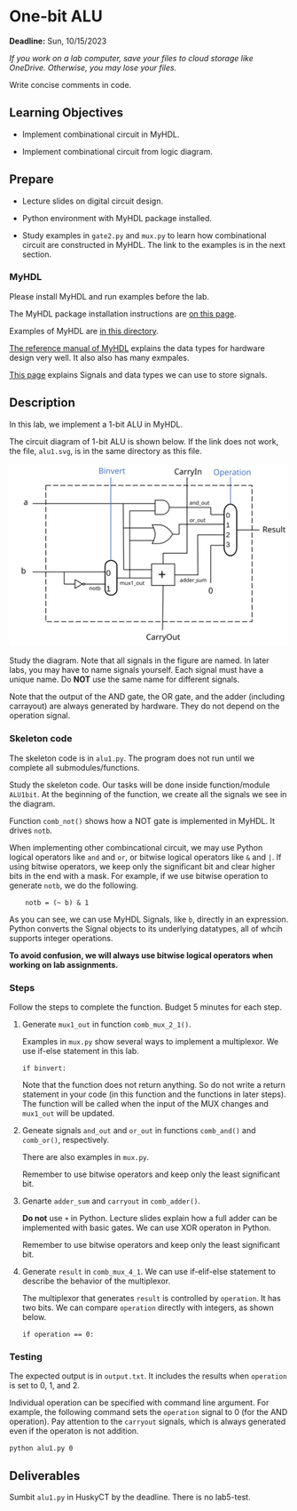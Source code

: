 # One-bit ALU

**Deadline:** Sun, 10/15/2023

*If you work on a lab computer, save your files to cloud storage like OneDrive.
Otherwise, you may lose your files.*

Write concise comments in code.

## Learning Objectives

* Implement combinational circuit in MyHDL.

* Implement combinational circuit from logic diagram.

## Prepare

*   Lecture slides on digital circuit design. 

*   Python environment with MyHDL package installed. 

*   Study examples in `gate2.py` and `mux.py` to learn how combinational
    circuit are constructed in MyHDL. The link to the examples is in the next
    section.

### MyHDL

Please install MyHDL and run examples before the lab.

The MyHDL package installation instructions are [on this
page](https://github.com/zhijieshi/cse3666/tree/master/myhdl).

Examples of MyHDL are [in this
directory](https://github.com/zhijieshi/cse3666/tree/master/digital-logic/myhdl).

[The reference manual of MyHDL](http://docs.myhdl.org/en/stable/) explains the
data types for hardware design very well. It also also has many exmpales.

[This page](https://github.com/zhijieshi/cse3666/blob/master/myhdl/signals.md)
explains Signals and data types we can use to store signals.

## Description

In this lab, we implement a 1-bit ALU in MyHDL. 

The circuit diagram of 1-bit ALU is shown below.  If the link does not work,
the file, `alu1.svg`, is in the same directory as this file.

![alu1 diagram](./alu1.svg)

Study the diagram. Note that all signals in the figure are named. In later
labs, you may have to name signals yourself. Each signal must have a unique
name. Do **NOT** use the same name for different signals.  

Note that the output of the AND gate, the OR gate, and the adder (including
carrayout) are always generated by hardware. They do not depend on the
operation signal.

### Skeleton code

The skeleton code is in `alu1.py`. The program does not run until we complete
all submodules/functions.

Study the skeleton code.  Our tasks will be done inside function/module
`ALU1bit`. At the beginning of the function, we create all the signals we see
in the diagram.

Function `comb_not()` shows how a NOT gate is implemented in MyHDL. It
drives `notb`.

When implementing other combincational circuit, we may use Python logical
operators like `and` and `or`, or bitwise logical operators like `&` and `|`.
If using bitwise operators, we keep only the significant bit and clear higher
bits in the end with a mask. For example, if we use bitwise operation to
generate `notb`, we do the following.

        notb = (~ b) & 1

As you can see, we can use MyHDL Signals, like `b`, directly in an expression.
Python converts the Signal objects to its underlying datatypes, all of whcih
supports integer operations. 

**To avoid confusion, we will always use bitwise logical operators when working
on lab assignments.**

### Steps

Follow the steps to complete the function. Budget 5 minutes for each step. 

1.  Generate `mux1_out` in function `comb_mux_2_1()`. 

    Examples in `mux.py` show several ways to implement a multiplexor.
    We use if-else statement in this lab.

        if binvert:

    Note that the function does not return anything. So do not write a return
    statement in your code (in this function and the functions in later steps).
    The function will be called when the input of the MUX changes and
    `mux1_out` will be updated.

2.  Geneate signals `and_out` and `or_out` in functions `comb_and()` and
    `comb_or()`, respectively. 

    There are also examples in `mux.py`.

    Remember to use bitwise operators and keep only the least significant bit.

3.  Genarte `adder_sum` and `carryout` in `comb_adder()`. 

    **Do not** use `+` in Python. Lecture slides explain how a full adder can be
    implemented with basic gates. We can use XOR operaton in Python.

    Remember to use bitwise operators and keep only the least significant bit.

4.  Generate `result` in `comb_mux_4_1`. We can use if-elif-else statement to
    describe the behavior of the multiplexor.  

    The multiplexor that generates `result` is controlled by `operation`. It
    has two bits. We can compare `operation` directly with integers, as shown
    below. 

        if operation == 0:

### Testing

The expected output is in `output.txt`. It includes the results when
`operation` is set to 0, 1, and 2. 

Individual operation can be specified with command line argument.  For example,
the following command sets the `operation` signal to 0 (for the AND operation).
Pay attention to the `carryout` signals, which is always generated even if the
operaton is not addition.

    python alu1.py 0

## Deliverables

Sumbit `alu1.py` in HuskyCT by the deadline. There is no lab5-test.
